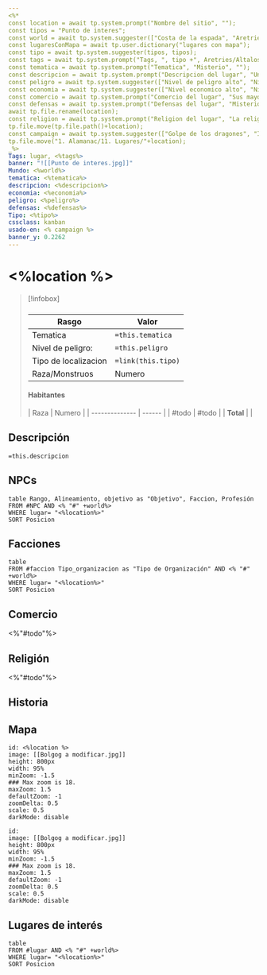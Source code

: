 ```yaml
---
<%*
const location = await tp.system.prompt("Nombre del sitio", "");
const tipos = "Punto de interes";
const world = await tp.system.suggester(["Costa de la espada", "Aretries"], ["Golpe de los dragones ", "Aretries"]);
const lugaresConMapa = await tp.user.dictionary("lugares con mapa");
const tipo = await tp.system.suggester(tipos, tipos);
const tags = await tp.system.prompt("Tags, ", tipo +", Aretries/Altalos", "");
const tematica = await tp.system.prompt("Tematica", "Misterio", "");
const descripcion = await tp.system.prompt("Descripcion del lugar", "Una de las principales ciudades...", "");
const peligro = await tp.system.suggester(["Nivel de peligro alto", "Nivel de peligro medio", "Nivel de peligro bajo", "Seguro"], ["Alto", "Medio","Bajo", "Seguro"]);
const economia = await tp.system.suggester(["Nivel economico alto", "Nivel economico medio", "Nivel economico bajo", "No Aplica"], ["Alto", "Medio","Bajo", "N/A"]);
const comercio = await tp.system.prompt("Comercio del lugar", "Sus mayores importaciones son...", "");
const defensas = await tp.system.prompt("Defensas del lugar", "Misterio", "");
await tp.file.rename(location);
const religion = await tp.system.prompt("Religion del lugar", "La religion dominante es...", "");
tp.file.move(tp.file.path()+location);
const campaign = await tp.system.suggester(["Golpe de los dragones", "Islas Shamal", "Otra", "No"], ["Golpe de los dragones ", "Chumipower","Otra", "No"]);
tp.file.move("1. Alamanac/11. Lugares/"+location);
_%>
Tags: lugar, <%tags%>
banner: "![[Punto de interes.jpg]]"
Mundo: <%world%>
tematica: <%tematica%>
descripcion: <%descripcion%>
economia: <%economia%>
peligro: <%peligro%>
defensas: <%defensas%>
Tipo: <%tipo%>
cssclass: kanban
usado-en: <% campaign %>
banner_y: 0.2262
---
```


#  <%location %>

> [!infobox]
> ###
> |Rasgo | Valor |
> | --- | --- |
> | Tematica | `=this.tematica`|
> |  Nivel de peligro: | `=this.peligro` |
> | Tipo de localizacion | `=link(this.tipo)` |
> | Raza/Monstruos | Numero |
> #### Habitantes
> | Raza | Numero |
| -------------- | ------ |
| #todo          | #todo  |
| **Total**      |        |
<!-- TBLFM: @>$2=sum(@I..@-1) -->

## Descripción
`=this.descripcion`


## NPCs
```dataview
table Rango, Alineamiento, objetivo as "Objetivo", Faccion, Profesión
FROM #NPC AND <% "#" +world%>
WHERE lugar= "<%location%>"
SORT Posicion
```
## Facciones
```dataview
table
FROM #faccion Tipo_organizacion as "Tipo de Organización" AND <% "#" +world%>
WHERE lugar= "<%location%>"
SORT Posicion
```
## Comercio
<%"#todo"%>
## Religión
<%"#todo"%>
## Historia
## Mapa
```leaflet
id: <%location %>
image: [[Bolgog a modificar.jpg]]
height: 800px
width: 95%
minZoom: -1.5
### Max zoom is 18.
maxZoom: 1.5
defaultZoom: -1
zoomDelta: 0.5
scale: 0.5
darkMode: disable
```
```leaflet
id: 
image: [[Bolgog a modificar.jpg]]
height: 800px
width: 95%
minZoom: -1.5
### Max zoom is 18.
maxZoom: 1.5
defaultZoom: -1
zoomDelta: 0.5
scale: 0.5
darkMode: disable
```
## Lugares de interés
```dataview
table
FROM #lugar AND <% "#" +world%>
WHERE lugar= "<%location%>"
SORT Posicion
```

